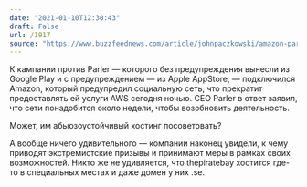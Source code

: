 ```yaml
---
date: "2021-01-10T12:30:43"
draft: False
url: /1917
source: "https://www.buzzfeednews.com/article/johnpaczkowski/amazon-parler-aws"
---
```


К кампании против Parler — которого без предупреждения вынесли из Google Play и с предупреждением — из Apple AppStore, — подключился Amazon, который предупредил социальную сеть, что прекратит предоставлять ей услуги AWS сегодня ночью. CEO Parler в ответ заявил, что сети понадобится около недели, чтобы возобновить деятельность. 

Может, им абьюзоустойчивый хостинг посоветовать?

А вообще ничего удивительного — компании наконец увидели, к чему приводят экстремистские призывы и принимают меры в рамках своих возможностей. Никто же не удивляется, что thepiratebay хостится где-то в специальных местах и даже домен у них .se.
